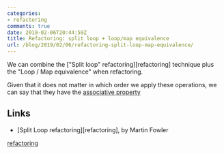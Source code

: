 ```yaml
---
categories:
- refactoring
comments: true
date: 2019-02-06T20:44:59Z
title: Refactoring: split loop + loop/map equivalence
url: /blog/2019/02/06/refactoring-split-loop-map-equivalence/
---
```


We can combine the ["Split loop" refactoring][refactoring] technique plus the "Loop / Map equivalence" when refactoring.

Given that it does not matter in which order we apply these operations, we can say that they have the [associative property](https://en.wikipedia.org/wiki/Associative_property)

## Links
 
  - [Split Loop refactoring][refactoring], by Martin Fowler

[refactoring](https://refactoring.com/catalog/splitLoop.html)


